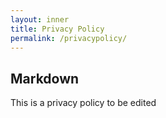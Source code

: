 ```yaml
---
layout: inner
title: Privacy Policy
permalink: /privacypolicy/
---
```

## Markdown

This is a privacy policy to be edited
